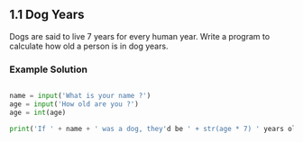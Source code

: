 ## 1.1 Dog Years

Dogs are said to live 7 years for every human year. Write a program to calculate how old a person is in dog years.

### Example Solution

```python

name = input('What is your name ?')
age = input('How old are you ?')
age = int(age)

print('If ' + name + ' was a dog, they'd be ' + str(age * 7) ' years old')

```
